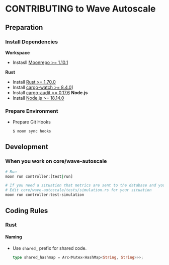 # CONTRIBUTING to Wave Autoscale

## Preparation

### Install Dependencies
**Workspace**
- Instasll [Moonrepo >= 1.10.1](https://moonrepo.dev/docs/install)

**Rust**
- Install [Rust >= 1.70.0](https://www.rust-lang.org/tools/install)
- Install [cargo-watch >= 8.4.0](https://crates.io/crates/cargo-watch)]
- Install [cargo-audit >= 0.17.6](https://crates.io/crates/cargo-audit)
**Node.js**
- Install [Node.js >= 18.14.0](https://nodejs.org/en/download/)

### Prepare Environment
- Prepare Git Hooks
  ```bash
  $ moon sync hooks
  ```

## Development

### When you work on core/wave-autoscale
```bash
# Run
moon run controller:[test|run]

# If you need a situation that metrics are sent to the database and your plan responses to the metrics
# Edit core/wave-autoscale/tests/simulation.rs for your situation
moon run controller:test-simulation
```

## Coding Rules

### Rust

#### Naming
- Use `shared_` prefix for shared code.
  ```rust
  type shared_hashmap = Arc<Mutex<HashMap<String, String>>>;
  ```
